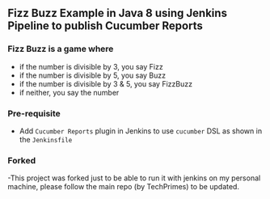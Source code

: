 ## Fizz Buzz Example in Java 8 using Jenkins Pipeline to publish Cucumber Reports

### Fizz Buzz is a game where
- if the number is divisible by 3, you say Fizz
- if the number is divisible by 5, you say Buzz
- if the number is divisible by 3 & 5, you say FizzBuzz
- if neither, you say the number

### Pre-requisite
- Add `Cucumber Reports` plugin in Jenkins to use `cucumber` DSL as shown 
in the `Jenkinsfile`

### Forked
-This project was forked just to be able to run it with jenkins on my personal machine, please follow the main repo (by TechPrimes) to be updated.
